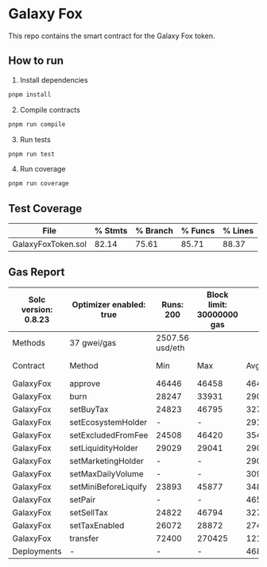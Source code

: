 # Galaxy Fox

This repo contains the smart contract for the Galaxy Fox token.

## How to run

1. Install dependencies

```bash
pnpm install
```

2. Compile contracts

```bash
pnpm run compile
```

3. Run tests

```bash
pnpm run test
```

4. Run coverage

```bash
pnpm run coverage
```

## Test Coverage

| File               | % Stmts | % Branch | % Funcs | % Lines |
| ------------------ | ------- | -------- | ------- | ------- |
| GalaxyFoxToken.sol | 82.14   | 75.61    | 85.71   | 88.37   |

## Gas Report

| Solc version: 0.8.23 | Optimizer enabled: true | Runs: 200       | Block limit: 30000000 gas |         |         |           |
| -------------------- | ----------------------- | --------------- | ------------------------- | ------- | ------- | --------- |
| Methods              | 37 gwei/gas             | 2507.56 usd/eth |                           |         |         |           |
| Contract             | Method                  | Min             | Max                       | Avg     | # calls | usd (avg) |
| GalaxyFox            | approve                 | 46446           | 46458                     | 46448   | 6       | 4.31      |
| GalaxyFox            | burn                    | 28247           | 33931                     | 29044   | 16      | 2.69      |
| GalaxyFox            | setBuyTax               | 24823           | 46795                     | 32752   | 4       | 3.04      |
| GalaxyFox            | setEcosystemHolder      | -               | -                         | 29128   | 2       | 2.70      |
| GalaxyFox            | setExcludedFromFee      | 24508           | 46420                     | 35464   | 2       | 3.29      |
| GalaxyFox            | setLiquidityHolder      | 29029           | 29041                     | 29035   | 2       | 2.69      |
| GalaxyFox            | setMarketingHolder      | -               | -                         | 29042   | 2       | 2.69      |
| GalaxyFox            | setMaxDailyVolume       | -               | -                         | 30961   | 1       | 2.87      |
| GalaxyFox            | setMiniBeforeLiquify    | 23893           | 45877                     | 34885   | 2       | 3.24      |
| GalaxyFox            | setPair                 | -               | -                         | 46508   | 1       | 4.31      |
| GalaxyFox            | setSellTax              | 24822           | 46794                     | 32751   | 4       | 3.04      |
| GalaxyFox            | setTaxEnabled           | 26072           | 28872                     | 27472   | 2       | 2.55      |
| GalaxyFox            | transfer                | 72400           | 270425                    | 121739  | 16      | 11.29     |
| Deployments          | -                       | -               | -                         | 4685421 | 15.6%   | 434.71    |
